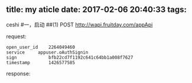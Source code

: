 title: my aticle
date: 2017-02-06 20:40:33
tags:
---

ceshi
#一，启动
##(1)
POST http://wapi.fruitday.com/appApi

<!--more-->

request:

```
open_user_id	2264049460
service		appuser.oAuthSignin
sign			bfb22cd7f1192c641c64bb1a008f7627
timestamp		1426577585
```

response:
